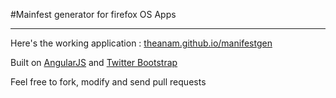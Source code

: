#Mainfest generator for firefox OS Apps

**************

Here's the working application : [theanam.github.io/manifestgen](http://theanam.github.io/manifestgen)


Built on [AngularJS](http://angularjs.org) and [Twitter Bootstrap](http://getbootstrap.com)


Feel free to fork, modify and send pull requests

